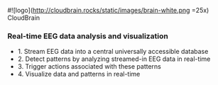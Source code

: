 #![logo](http://cloudbrain.rocks/static/images/brain-white.png =25x)   CloudBrain

<h3 class="bullet">Real-time EEG data analysis and visualization</h2>
<ul>
    <li>1. Stream EEG data into a central universally accessible database</li>
    <li>2. Detect patterns by analyzing streamed-in EEG data in real-time</li>
    <li>3. Trigger actions associated with these patterns</li>
    <li>4. Visualize data and patterns in real-time</li>
</ul>
